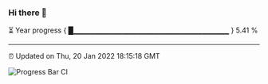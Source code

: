 ### Hi there 👋

⏳ Year progress { █▁▁▁▁▁▁▁▁▁▁▁▁▁▁▁▁▁▁▁▁▁▁▁▁▁▁▁▁▁ } 5.41 %

---

⏰ Updated on Thu, 20 Jan 2022 18:15:18 GMT

![Progress Bar CI](https://github.com/liununu/liununu/workflows/Progress%20Bar%20CI/badge.svg)

